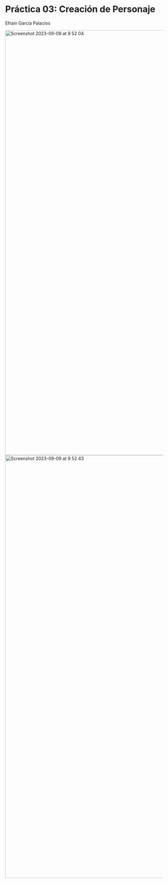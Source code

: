 # Práctica 03: Creación de Personaje
Efraín García Palacios

<img width="1357" alt="Screenshot 2023-09-09 at 9 52 04" src="https://github.com/pal-ef/com-sim/assets/63682116/e2dc3ac0-08d1-4dfb-8d7e-ba958bd1c69a">

<img width="1350" alt="Screenshot 2023-09-09 at 9 52 43" src="https://github.com/pal-ef/com-sim/assets/63682116/4069324c-e26a-46d7-95ae-9369e7c03f17">
